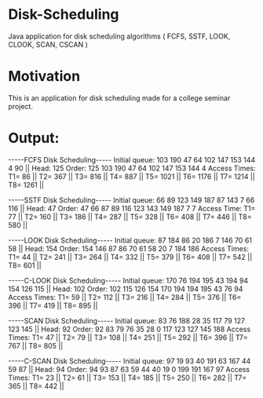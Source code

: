 # Disk-Scheduling
Java application for disk scheduling algorithms ( FCFS, SSTF, LOOK, CLOOK, SCAN, CSCAN )

# Motivation
This is an application for disk scheduling made for a college seminar project.

# Output:

-----FCFS Disk Scheduling-----
Initial queue: 103 190 47 64 102 147 153 144 4 90  || Head: 125
Order: 125 103 190 47 64 102 147 153 144 4 
Access Times: T1= 86 || T2= 367 || T3= 816 || T4= 887 || T5= 1021 || T6= 1176 || T7= 1214 || T8= 1261 || 

-----SSTF Disk Scheduling-----
Initial queue: 66 89 123 149 187 87 143 7 66 116  || Head: 47
Order: 47 66 87 89 116 123 143 149 187 7 7 
Access Time: T1= 77 || T2= 160 || T3= 186 || T4= 287 || T5= 328 || T6= 408 || T7= 446 || T8= 580 ||


-----LOOK Disk Scheduling-----
Initial queue: 87 184 86 20 186 7 146 70 61 58  || Head: 154
Order: 154 146 87 86 70 61 58 20 7 184 186 
Access Times: T1= 44 || T2= 241 || T3= 264 || T4= 332 || T5= 379 || T6= 408 || T7= 542 || T8= 601 || 


-----C-LOOK Disk Scheduling-----
Initial queue: 170 76 194 195 43 194 94 154 126 115  || Head: 102
Order: 102 115 126 154 170 194 194 195 43 76 94 
Access Times: T1= 59 || T2= 112 || T3= 216 || T4= 284 || T5= 376 || T6= 396 || T7= 419 || T8= 895 || 


-----SCAN Disk Scheduling-----
Initial queue: 83 76 188 28 35 117 79 127 123 145  || Head: 92
Order: 92 83 79 76 35 28 0 117 123 127 145 188 
Access Times: T1= 47 || T2= 79 || T3= 108 || T4= 251 || T5= 292 || T6= 396 || T7= 767 || T8= 805 || 


-----C-SCAN Disk Scheduling-----
Initial queue: 97 19 93 40 191 63 167 44 59 87  || Head: 94
Order: 94 93 87 63 59 44 40 19 0 199 191 167 97 
Access Times: T1= 23 || T2= 61 || T3= 153 || T4= 185 || T5= 250 || T6= 282 || T7= 365 || T8= 442 || 

